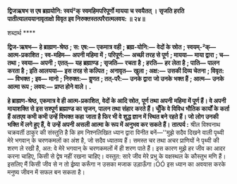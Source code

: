 **द्विजऋषभ स एष ब्रह्मयोनि: स्वयं²क्** **स्वमहिमपरिपूर्णो मायया च स्वयैतत् ।** **सृजति हरति पातीत्यालययानावृताक्षो** **विवृत इव निरुक्तस्तत्परैरात्मलवय: ॥ २४॥** 

शब्दार्थ **** 

**द्विज-ऋषभ—** **हे ब्राह्मण-श्रेष्ठ** **; स: एष:—** **एकमात्र वही** **; ब्रह्म-योनि:—** **वेदों के स्रोत** **; स्वयम्-²क्—** **आत्म-प्रकाशित** **;** **स्व-महिम—** **अपनी महिमा में** **; परिपूर्ण:—** **अच्छी तरह से पूर्ण** **; मायया—** **माया द्वारा** **; च—** **तथा** **; स्वया—** **अपनी** **; एतत्—** **यह ब्रह्माण्ड** **; सृजति—** **रचता है** **; हरति—** **हर लेता है** **; पाति—** **पालन करता है** **; इति आलयया—** **इस तरह से कल्पित** **;** **अनावृत—** **खुला** **; अक्ष:—** **उसकी दिव्य चेतना** **; विवृत:—** **विभक्त** **; इव—** **मानो** **; निरुक्त:—** **वॢणत** **; तत्-परै:—** **उनके द्वारा** **जो उनके भक्त हैं** **; आत्म—** **उनके आत्मा रूप** **; लवय:—** **प्राप्त होने वाले।** **.** 

**हे ब्राह्मण-श्रेष्ठ, एकमात्र वे ही आत्म-प्रकाशित, वेदों के आदि स्रोत, पूर्ण तथा अपनी** **महिमा में पूर्ण हैं। वे अपनी मायाशक्ति से इस सश्पूर्ण ब्रह्माण्ड का सृजन, पालन तथा संहार** **करते हैं। चूँकि वे विविध भौतिक कार्यों के कर्ता हैं अतएव कभी कभी उन्हें विभक्त कहा** **जाता है फिर भी वे शुद्ध ज्ञान में स्थित बने रहते हैं। जो लोग उनकी भक्ति में लगे हुए हैं, वे** **उन्हें अपनी असली आत्मा के रूप में अनुभव कर सकते हैं।** **तात्पर्य :** श्रील विश्वनाथ चक्रवर्ती ठाकुर की संस्तुति है कि हम निश्नलिखित ध्यान द्वारा विनीत बनें—''मुझे सदैव दिखने वाली पृथ्वी मेरे भगवान् के चरणकमलों का अंश है, जो सदैव ध्यातव्य हैं। समस्त चर तथा अचर प्राणियों ने पृथ्वी की शरण ले रखी है, अत: वे मेरे भगवान् के चरणकमलों में ही शरण पाते हैं। इस कारण मुझे हर जीव का आदर करना चाहिए, किसी से द्वेष नहीं रखना चाहिए। वस्तुत: सारे जीव मेरे प्रभु के वक्षस्थल के कौस्तुभ मणि हैं। इसलिए मैं किसी जीव से न तो ईष्र्या करूँगा न उसका मजाक उड़ाऊँगा।ÓÓ इस ध्यान का अवयास करके मनुष्य जीवन में सफल बन सकता है।  